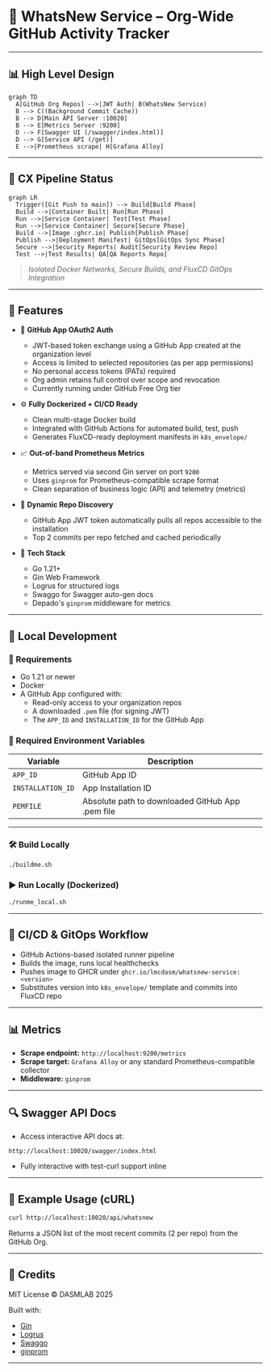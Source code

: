 # 🧠 WhatsNew Service – Org-Wide GitHub Activity Tracker

---

## 📊 High Level Design

```mermaid
graph TD
  A[GitHub Org Repos] -->|JWT Auth| B(WhatsNew Service)
  B --> C((Background Commit Cache))
  B --> D[Main API Server :10020]
  B --> E[Metrics Server :9200]
  D --> F[Swagger UI (/swagger/index.html)]
  D --> G[Service API (/get)]
  E -->|Prometheus scrape| H[Grafana Alloy]
```

---

## 🎉 CX Pipeline Status

```mermaid
graph LR
  Trigger([Git Push to main]) --> Build[Build Phase]
  Build -->|Container Built| Run[Run Phase]
  Run -->|Service Container| Test[Test Phase]
  Run -->|Service Container| Secure[Secure Phase]
  Build -->|Image :ghcr.io| Publish[Publish Phase]
  Publish -->|Deployment Manifest| GitOps[GitOps Sync Phase]
  Secure -->|Security Reports| Audit[Security Review Repo]
  Test -->|Test Results| QA[QA Reports Repo]
```

> *Isolated Docker Networks, Secure Builds, and FluxCD GitOps Integration*

---

## 🚀 Features

- 🔐 **GitHub App OAuth2 Auth**

  - JWT-based token exchange using a GitHub App created at the organization level
  - Access is limited to selected repositories (as per app permissions)
  - No personal access tokens (PATs) required
  - Org admin retains full control over scope and revocation
  - Currently running under GitHub Free Org tier

- ⚙️ **Fully Dockerized + CI/CD Ready**

  - Clean multi-stage Docker build
  - Integrated with GitHub Actions for automated build, test, push
  - Generates FluxCD-ready deployment manifests in `k8s_envelope/`

- 📈 **Out-of-band Prometheus Metrics**

  - Metrics served via second Gin server on port `9200`
  - Uses `ginprom` for Prometheus-compatible scrape format
  - Clean separation of business logic (API) and telemetry (metrics)

- 🔄 **Dynamic Repo Discovery**

  - GitHub App JWT token automatically pulls all repos accessible to the installation
  - Top 2 commits per repo fetched and cached periodically

- 🧰 **Tech Stack**

  - Go 1.21+
  - Gin Web Framework
  - Logrus for structured logs
  - Swaggo for Swagger auto-gen docs
  - Depado's `ginprom` middleware for metrics

---

## 📂 Local Development

### 🔧 Requirements

- Go 1.21 or newer
- Docker
- A GitHub App configured with:
  - Read-only access to your organization repos
  - A downloaded `.pem` file (for signing JWT)
  - The `APP_ID` and `INSTALLATION_ID` for the GitHub App

### 🔧 Required Environment Variables

| Variable          | Description                                      |
| ----------------- | ------------------------------------------------ |
| `APP_ID`          | GitHub App ID                                    |
| `INSTALLATION_ID` | App Installation ID                              |
| `PEMFILE`         | Absolute path to downloaded GitHub App .pem file |

---

### 🛠️ Build Locally

```bash
./buildme.sh
```

### ▶️ Run Locally (Dockerized)

```bash
./runme_local.sh
```

---

## 📆 CI/CD & GitOps Workflow

- GitHub Actions-based isolated runner pipeline
- Builds the image, runs local healthchecks
- Pushes image to GHCR under `ghcr.io/lmcdasm/whatsnew-service:<version>`
- Substitutes version into `k8s_envelope/` template and commits into FluxCD repo

---

## 📊 Metrics

- **Scrape endpoint:** `http://localhost:9200/metrics`
- **Scrape target:** `Grafana Alloy` or any standard Prometheus-compatible collector
- **Middleware:** `ginprom`

---

## 🔍 Swagger API Docs

- Access interactive API docs at:

```
http://localhost:10020/swagger/index.html
```

- Fully interactive with test-curl support inline

---

## 🧩 Example Usage (cURL)

```bash
curl http://localhost:10020/api/whatsnew
```

Returns a JSON list of the most recent commits (2 per repo) from the GitHub Org.

---

## 📌 Credits

MIT License © DASMLAB 2025

Built with:

- [Gin](https://github.com/gin-gonic/gin)
- [Logrus](https://github.com/sirupsen/logrus)
- [Swaggo](https://github.com/swaggo/swag)
- [ginprom](https://github.com/Depado/ginprom)

---


